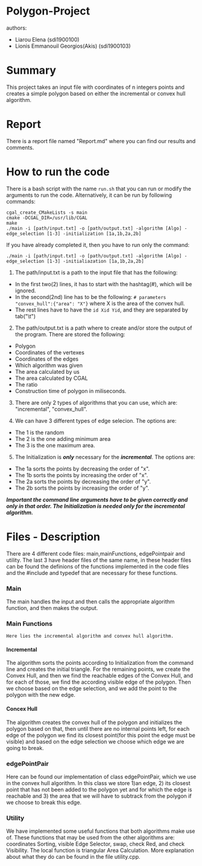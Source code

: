 # Polygon-Project
authors: 
- Liarou Elena (sdi1900100)
- Lionis Emmanouil Georgios(Akis) (sdi1900103)

# Summary
This project takes an input file with coordinates of n integers points and creates a simple polygon based on either the incremental or convex hull algorithm. 

# Report
There is a report file named "Report.md" where you can find our results and comments.

# How to run the code
There is a bash script with the name `run.sh` that you can run or modify the arguments to run the code.
Alternatively,  it can be run by following commands:
```
cgal_create_CMakeLists -s main 
cmake -DCGAL_DIR=/usr/lib/CGAL 
make 
./main -i [path/input.txt] -o [path/output.txt] -algorithm [Algo] -edge_selection [1-3] -initialization [1a,1b,2a,2b]
```

If you have already completed it, then you have to run only the command:
```
./main -i [path/input.txt] -o [path/output.txt] -algorithm [Algo] -edge_selection [1-3] -initialiazation [1a,1b,2a,2b]
```

1. The path/input.txt is a path to the input file that has the following:
  - In the first two(2) lines, it has to start with the hashtag(#), which will be ignored.
  - In the second(2nd) line has to be the following: `# parameters "convex_hull":{"area": "X"}` where X is the area of the convex hull.
  - The rest lines have to have the `id Xid Yid`, and they are separated by tab("\t")

2. The path/output.txt is a path where to create and/or store the output of the program.
There are stored the following:
  - Polygon
  - Coordinates of the vertexes
  - Coordinates of the edges
  - Which algorithm was given
  - The area calculated by us
  - The area calculated by CGAL
  - The ratio
  - Construction time of polygon in miliseconds.

3. There are only 2 types of algorithms that you can use, which are: "incremental", "convex_hull".

4. We can have 3 different types of edge selecion. The options are:
  - The 1 is the random
  - The 2 is the one adding minimum area
  - The 3 is the one maximum area.

5. The Initialization is ***only*** necessary for the ***incremental***. The options are:
  - The 1a sorts the points by decreasing the order of "x".
  - The 1b sorts the points by increasing the order of "x".
  - The 2a sorts the points by decreasing the order of "y".
  - The 2b sorts the points by increasing the order of "y".

***Important the command line arguments have to be given correctly and only in that order. The Initialization is needed only for the incremental algorithm.***

# Files - Description
There are 4 different code files: main,mainFunctions, edgePointpair and utility.
The last 3 have header files of the same name, in these header files can be found the definions of the functions implemented in the code files and the #include and typedef that are necessary for these functions. 

### Main 
The main handles the input and then calls the appropriate algorithm function, and then makes the output.

### Main Functions
    Here lies the incremental algorithm and convex hull algorithm.

#### Incremental
  The algorithm sorts the points according to Initialization from the command line and creates the initial triangle. For the remaining points, we create the Convex Hull, and then we find the reachable edges of the Convex Hull, and for each of those, we find the according visible edge of the polygon. Then we choose based on the edge selection, and we add the point to the polygon with the new edge.

#### Concex Hull
The algorithm creates the convex hull of the polygon and initializes the polygon based on that, then until there are no internal points left, for each edge of the polygon we find its closest point(for this point the edge must be visible) and based on the edge selection we choose which edge we are going to break.


### edgePointPair
  Here can be found our implementation of class edgePointPair, which we use in the convex hull algorithm. In this class we store 1)an edge,  2) its closest point that has not been added to the polygon yet and for which the edge is reachable and 3) the area that we will have to subtrack from the polygon if we choose to break this edge.


### Utility
We have implemented some useful functions that both algorithms make use of. These functions that may be used from the other algorithms are: coordinates Sorting, visible Edge Selector, swap, check Red, and check Visibility. The local function is triangular Area Calculation. More explanation about what they do can be found in the file utility.cpp.


